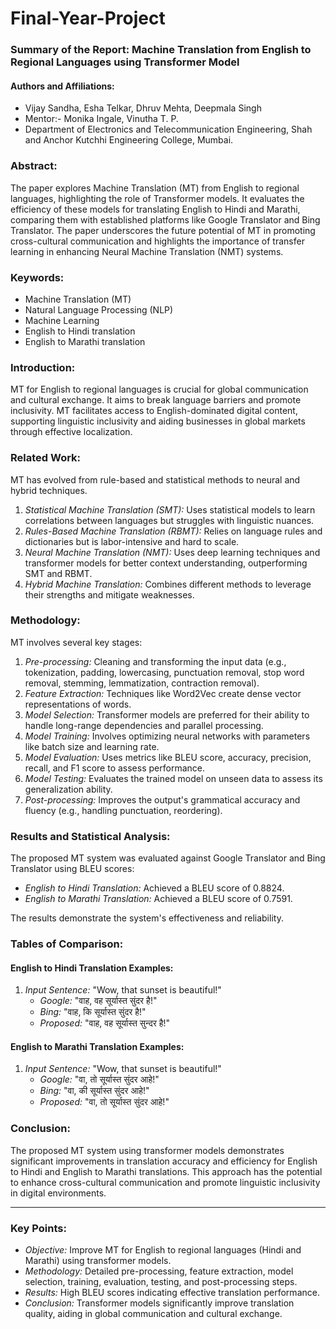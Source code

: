 # Final-Year-Project

### Summary of the Report: Machine Translation from English to Regional Languages using Transformer Model

#### Authors and Affiliations:
- Vijay Sandha, Esha Telkar, Dhruv Mehta, Deepmala Singh
- Mentor:- Monika Ingale, Vinutha T. P.
- Department of Electronics and Telecommunication Engineering, Shah and Anchor Kutchhi Engineering College, Mumbai.


### Abstract:
The paper explores Machine Translation (MT) from English to regional languages, highlighting the role of Transformer models. It evaluates the efficiency of these models for translating English to Hindi and Marathi, comparing them with established platforms like Google Translator and Bing Translator. The paper underscores the future potential of MT in promoting cross-cultural communication and highlights the importance of transfer learning in enhancing Neural Machine Translation (NMT) systems.

### Keywords:
- Machine Translation (MT)
- Natural Language Processing (NLP)
- Machine Learning
- English to Hindi translation
- English to Marathi translation

### Introduction:
MT for English to regional languages is crucial for global communication and cultural exchange. It aims to break language barriers and promote inclusivity. MT facilitates access to English-dominated digital content, supporting linguistic inclusivity and aiding businesses in global markets through effective localization.

### Related Work:
MT has evolved from rule-based and statistical methods to neural and hybrid techniques.

1. *Statistical Machine Translation (SMT):* Uses statistical models to learn correlations between languages but struggles with linguistic nuances.
2. *Rules-Based Machine Translation (RBMT):* Relies on language rules and dictionaries but is labor-intensive and hard to scale.
3. *Neural Machine Translation (NMT):* Uses deep learning techniques and transformer models for better context understanding, outperforming SMT and RBMT.
4. *Hybrid Machine Translation:* Combines different methods to leverage their strengths and mitigate weaknesses.

### Methodology:
MT involves several key stages:

1. *Pre-processing:* Cleaning and transforming the input data (e.g., tokenization, padding, lowercasing, punctuation removal, stop word removal, stemming, lemmatization, contraction removal).
2. *Feature Extraction:* Techniques like Word2Vec create dense vector representations of words.
3. *Model Selection:* Transformer models are preferred for their ability to handle long-range dependencies and parallel processing.
4. *Model Training:* Involves optimizing neural networks with parameters like batch size and learning rate.
5. *Model Evaluation:* Uses metrics like BLEU score, accuracy, precision, recall, and F1 score to assess performance.
6. *Model Testing:* Evaluates the trained model on unseen data to assess its generalization ability.
7. *Post-processing:* Improves the output's grammatical accuracy and fluency (e.g., handling punctuation, reordering).

### Results and Statistical Analysis:
The proposed MT system was evaluated against Google Translator and Bing Translator using BLEU scores:

- *English to Hindi Translation:* Achieved a BLEU score of 0.8824.
- *English to Marathi Translation:* Achieved a BLEU score of 0.7591.

The results demonstrate the system's effectiveness and reliability.

### Tables of Comparison:
#### English to Hindi Translation Examples:
1. *Input Sentence:* "Wow, that sunset is beautiful!"
   - *Google:* "वाह, वह सूर्यास्त सुंदर है!"
   - *Bing:* "वाह, कि सूर्यास्त सुंदर है!"
   - *Proposed:* "वाह, वह सूर्यास्त सुन्दर है!"

#### English to Marathi Translation Examples:
1. *Input Sentence:* "Wow, that sunset is beautiful!"
   - *Google:* "वा, तो सूर्यास्त सुंदर आहे!"
   - *Bing:* "वा, की सूर्यास्त सुंदर आहे!"
   - *Proposed:* "वा, तो सूर्यास्त सुंदर आहे!"

### Conclusion:
The proposed MT system using transformer models demonstrates significant improvements in translation accuracy and efficiency for English to Hindi and English to Marathi translations. This approach has the potential to enhance cross-cultural communication and promote linguistic inclusivity in digital environments.

---

### Key Points:
- *Objective:* Improve MT for English to regional languages (Hindi and Marathi) using transformer models.
- *Methodology:* Detailed pre-processing, feature extraction, model selection, training, evaluation, testing, and post-processing steps.
- *Results:* High BLEU scores indicating effective translation performance.
- *Conclusion:* Transformer models significantly improve translation quality, aiding in global communication and cultural exchange.
